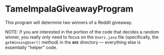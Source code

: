 # TameImpalaGiveawayProgram

This program will determine two winners of a Reddit giveaway.

NOTE: If you are interested in the portion of the code that decides a random winner, you really only need to focus on the `Users.java` file (specifically, the `getWinningUser()` method) in the **src** directory — everything else is essentially "helper" code.
